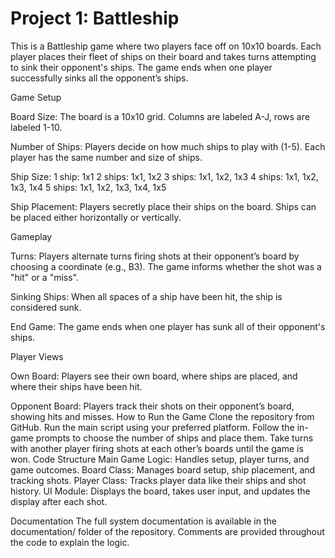 # Project 1: Battleship

This is a Battleship game where two players face off on 10x10 boards. Each player places their fleet of ships on their board and takes turns attempting to sink their opponent's ships. The game ends when one player successfully sinks all the opponent’s ships.

Game Setup

Board Size:
The board is a 10x10 grid.
Columns are labeled A-J, rows are labeled 1-10.

Number of Ships:
Players decide on how much ships to play with (1-5).
Each player has the same number and size of ships.

Ship Size:
1 ship: 1x1
2 ships: 1x1, 1x2
3 ships: 1x1, 1x2, 1x3
4 ships: 1x1, 1x2, 1x3, 1x4
5 ships: 1x1, 1x2, 1x3, 1x4, 1x5

Ship Placement:
Players secretly place their ships on the board.
Ships can be placed either horizontally or vertically.

Gameplay

Turns:
Players alternate turns firing shots at their opponent’s board by choosing a coordinate (e.g., B3).
The game informs whether the shot was a "hit" or a "miss".

Sinking Ships:
When all spaces of a ship have been hit, the ship is considered sunk.

End Game:
The game ends when one player has sunk all of their opponent's ships.

Player Views

Own Board:
Players see their own board, where ships are placed, and where their ships have been hit.

Opponent Board:
Players track their shots on their opponent’s board, showing hits and misses.
How to Run the Game
Clone the repository from GitHub.
Run the main script using your preferred platform.
Follow the in-game prompts to choose the number of ships and place them.
Take turns with another player firing shots at each other’s boards until the game is won.
Code Structure
Main Game Logic: Handles setup, player turns, and game outcomes.
Board Class: Manages board setup, ship placement, and tracking shots.
Player Class: Tracks player data like their ships and shot history.
UI Module: Displays the board, takes user input, and updates the display after each shot.

Documentation
The full system documentation is available in the documentation/ folder of the repository.
Comments are provided throughout the code to explain the logic.

